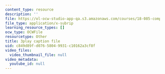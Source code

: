 ```yaml
---
content_type: resource
description: ''
file: https://ol-ocw-studio-app-qa.s3.amazonaws.com/courses/18-085-computational-science-and-engineering-i-fall-2008/c849d89fd07658049931c10162a3cf8f_pN7zitwRq58.vtt
file_type: application/x-subrip
learning_resource_types: []
ocw_type: OCWFile
resourcetype: Other
title: 3play caption file
uid: c849d89f-d076-5804-9931-c10162a3cf8f
video_files:
  video_thumbnail_file: null
video_metadata:
  youtube_id: null
---
```

